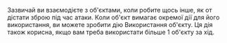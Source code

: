 Зазвичай ви взаємодієте з об'єктами, коли робите щось інше, як от дістати зброю під час атаки. Коли об'єкт вимагає окремої дії для його використання, ви можете зробити дію Використання об'єкту. Ця дія також корисна, якщо вам треба використати більше 1 об'єкту за хід.